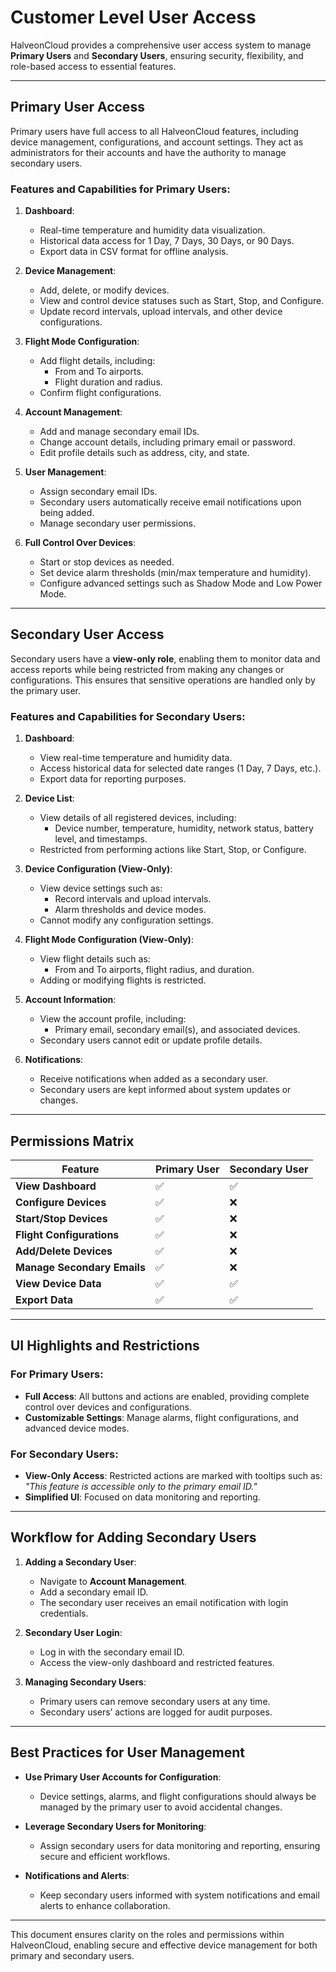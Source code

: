 # Customer Level User Access

HalveonCloud provides a comprehensive user access system to manage **Primary Users** and **Secondary Users**, ensuring security, flexibility, and role-based access to essential features.

---

## Primary User Access

Primary users have full access to all HalveonCloud features, including device management, configurations, and account settings. They act as administrators for their accounts and have the authority to manage secondary users.

### Features and Capabilities for Primary Users:

1. **Dashboard**:
   - Real-time temperature and humidity data visualization.
   - Historical data access for 1 Day, 7 Days, 30 Days, or 90 Days.
   - Export data in CSV format for offline analysis.

2. **Device Management**:
   - Add, delete, or modify devices.
   - View and control device statuses such as Start, Stop, and Configure.
   - Update record intervals, upload intervals, and other device configurations.

3. **Flight Mode Configuration**:
   - Add flight details, including:
     - From and To airports.
     - Flight duration and radius.
   - Confirm flight configurations.

4. **Account Management**:
   - Add and manage secondary email IDs.
   - Change account details, including primary email or password.
   - Edit profile details such as address, city, and state.

5. **User Management**:
   - Assign secondary email IDs.
   - Secondary users automatically receive email notifications upon being added.
   - Manage secondary user permissions.

6. **Full Control Over Devices**:
   - Start or stop devices as needed.
   - Set device alarm thresholds (min/max temperature and humidity).
   - Configure advanced settings such as Shadow Mode and Low Power Mode.

---

## Secondary User Access

Secondary users have a **view-only role**, enabling them to monitor data and access reports while being restricted from making any changes or configurations. This ensures that sensitive operations are handled only by the primary user.

### Features and Capabilities for Secondary Users:

1. **Dashboard**:
   - View real-time temperature and humidity data.
   - Access historical data for selected date ranges (1 Day, 7 Days, etc.).
   - Export data for reporting purposes.

2. **Device List**:
   - View details of all registered devices, including:
     - Device number, temperature, humidity, network status, battery level, and timestamps.
   - Restricted from performing actions like Start, Stop, or Configure.

3. **Device Configuration (View-Only)**:
   - View device settings such as:
     - Record intervals and upload intervals.
     - Alarm thresholds and device modes.
   - Cannot modify any configuration settings.

4. **Flight Mode Configuration (View-Only)**:
   - View flight details such as:
     - From and To airports, flight radius, and duration.
   - Adding or modifying flights is restricted.

5. **Account Information**:
   - View the account profile, including:
     - Primary email, secondary email(s), and associated devices.
   - Secondary users cannot edit or update profile details.

6. **Notifications**:
   - Receive notifications when added as a secondary user.
   - Secondary users are kept informed about system updates or changes.

---

## Permissions Matrix

| Feature                          | Primary User          | Secondary User       |
|----------------------------------|-----------------------|----------------------|
| **View Dashboard**               | ✅                    | ✅                   |
| **Configure Devices**            | ✅                    | ❌                   |
| **Start/Stop Devices**           | ✅                    | ❌                   |
| **Flight Configurations**        | ✅                    | ❌                   |
| **Add/Delete Devices**           | ✅                    | ❌                   |
| **Manage Secondary Emails**      | ✅                    | ❌                   |
| **View Device Data**             | ✅                    | ✅                   |
| **Export Data**                  | ✅                    | ✅                   |

---

## UI Highlights and Restrictions

### For Primary Users:
- **Full Access**: All buttons and actions are enabled, providing complete control over devices and configurations.
- **Customizable Settings**: Manage alarms, flight configurations, and advanced device modes.

### For Secondary Users:
- **View-Only Access**: Restricted actions are marked with tooltips such as:
  _"This feature is accessible only to the primary email ID."_
- **Simplified UI**: Focused on data monitoring and reporting.

---

## Workflow for Adding Secondary Users

1. **Adding a Secondary User**:
   - Navigate to **Account Management**.
   - Add a secondary email ID.
   - The secondary user receives an email notification with login credentials.

2. **Secondary User Login**:
   - Log in with the secondary email ID.
   - Access the view-only dashboard and restricted features.

3. **Managing Secondary Users**:
   - Primary users can remove secondary users at any time.
   - Secondary users’ actions are logged for audit purposes.

---

## Best Practices for User Management

- **Use Primary User Accounts for Configuration**:
   - Device settings, alarms, and flight configurations should always be managed by the primary user to avoid accidental changes.

- **Leverage Secondary Users for Monitoring**:
   - Assign secondary users for data monitoring and reporting, ensuring secure and efficient workflows.

- **Notifications and Alerts**:
   - Keep secondary users informed with system notifications and email alerts to enhance collaboration.

---

This document ensures clarity on the roles and permissions within HalveonCloud, enabling secure and effective device management for both primary and secondary users.
